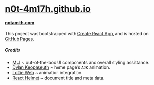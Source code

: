 # [n0t-4m17h.github.io](www.n0t-4m17h.github.io)
#### [notamith.com](notamith.com)

This project was bootstrapped with [Create React App](https://github.com/facebook/create-react-app), and is hosted on [GitHub Pages](https://pages.github.com/).

##### Credits

- [MUI](https://mui.com/) ~ out-of-the-box UI components and overall styling assistance.
- [Dylan Keopaseuth](https://www.linkedin.com/in/dylan-keopaseuth-b9211723b/) ~ home page's `AJK` animation.
- [Lottie Web](https://github.com/airbnb/lottie-web) ~ animation integration.
- [React Helmet](https://github.com/nfl/react-helmet) ~ document title and meta data.
